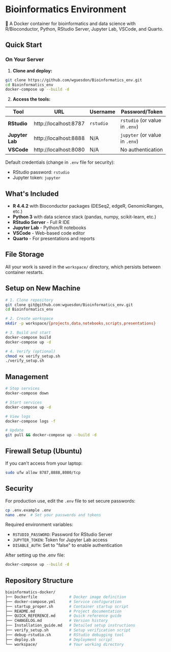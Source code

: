 # Bioinformatics Environment

🧬 A Docker container for bioinformatics and data science with R/Bioconductor, Python, RStudio Server, Jupyter Lab, VSCode, and Quarto.

## Quick Start

### On Your Server

1. **Clone and deploy:**
```bash
git clone https://github.com/wguesdon/Bioinformatics_env.git
cd Bioinformatics_env
docker-compose up --build -d
```

2. **Access the tools:**

| Tool | URL | Username | Password/Token |
|------|-----|----------|----------------|
| **RStudio** | http://localhost:8787 | `rstudio` | `rstudio` (or value in `.env`) |
| **Jupyter Lab** | http://localhost:8888 | N/A | `jupyter` (or value in `.env`) |
| **VSCode** | http://localhost:8080 | N/A | No authentication |

Default credentials (change in `.env` file for security):
- RStudio password: `rstudio`
- Jupyter token: `jupyter`

## What's Included

- **R 4.4.2** with Bioconductor packages (DESeq2, edgeR, GenomicRanges, etc.)
- **Python 3** with data science stack (pandas, numpy, scikit-learn, etc.)
- **RStudio Server** - Full R IDE
- **Jupyter Lab** - Python/R notebooks
- **VSCode** - Web-based code editor
- **Quarto** - For presentations and reports

## File Storage

All your work is saved in the `workspace/` directory, which persists between container restarts.

## Setup on New Machine

```bash
# 1. Clone repository
git clone git@github.com:wguesdon/Bioinformatics_env.git
cd Bioinformatics_env

# 2. Create workspace
mkdir -p workspace/{projects,data,notebooks,scripts,presentations}

# 3. Build and start
docker-compose build
docker-compose up -d

# 4. Verify (optional)
chmod +x verify_setup.sh
./verify_setup.sh
```

## Management

```bash
# Stop services
docker-compose down

# Start services  
docker-compose up -d

# View logs
docker-compose logs -f

# Update
git pull && docker-compose up --build -d
```

## Firewall Setup (Ubuntu)

If you can't access from your laptop:

```bash
sudo ufw allow 8787,8888,8080/tcp
```

## Security

For production use, edit the `.env` file to set secure passwords:

```bash
cp .env.example .env
nano .env  # Set your passwords and tokens
```

Required environment variables:
- `RSTUDIO_PASSWORD`: Password for RStudio Server
- `JUPYTER_TOKEN`: Token for Jupyter Lab access
- `DISABLE_AUTH`: Set to "false" to enable authentication

After setting up the .env file:
```bash
docker-compose up --build -d
```

## Repository Structure

```bash
bioinformatics-docker/
├── Dockerfile              # Docker image definition
├── docker-compose.yml      # Service configuration
├── startup_proper.sh       # Container startup script
├── README.md               # Project documentation
├── QUICK_REFERENCE.md      # Quick reference guide
├── CHANGELOG.md            # Version history
├── Installation_guide.md   # Detailed setup instructions
├── verify_setup.sh         # Setup verification script
├── debug-rstudio.sh        # RStudio debugging tool
├── deploy.sh               # Deployment script
└── workspace/              # Your working directory
```
